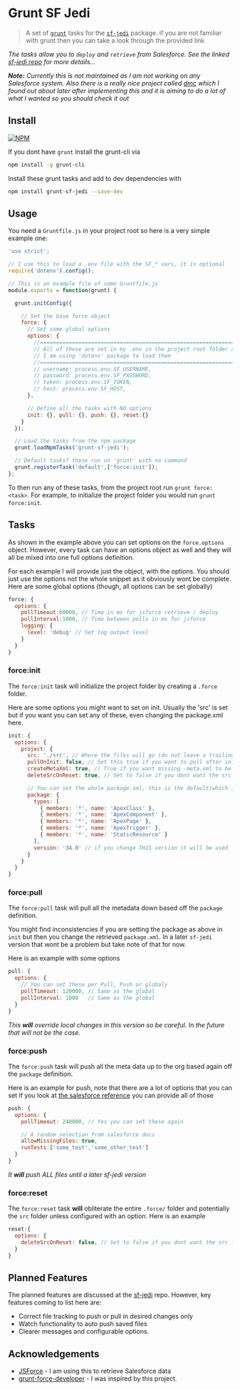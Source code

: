 # Grunt SF Jedi

>A set of [`grunt`][grunt] tasks for the [`sf-jedi`][sf-jedi] package.
if you are not familiar with grunt then you can take a look
through the provided link

_The tasks allow you to `deploy` and `retrieve` from Salesforce. See the linked [sf-jedi repo][sf-jedi] for more details..._

_**Note:** Currently this is not maintained as I am not working on any Salesforce system. Also there is a really nice project called [dmc][dmc] which I found out about later after implementing this and it is aiming to do a lot of what I wanted so you should check it out_

## Install

[![NPM](https://nodei.co/npm/grunt-sf-jedi.png?downloads=true)](https://nodei.co/npm/grunt-sf-jedi/)

If you dont have `grunt` install the grunt-cli via

```sh
npm install -g grunt-cli
```

Install these grunt tasks and add to dev dependencies  with

```sh
npm install grunt-sf-jedi --save-dev
```

## Usage  

You need a `Gruntfile.js` in your project root so here is
a very simple example one:

```javascript
'use strict';

// I use this to load a .env file with the SF_* vars, it is optional
require('dotenv').config();

// This is an example file of some Gruntfile.js
module.exports = function(grunt) {

  grunt.initConfig({

    // Set the base force object
    force: {
      // Set some global options
      options: {
        //=============================================================
        // All of these are set in my .env in the project root folder and
        // I am using 'dotenv' package to load them
        //=============================================================
        // username: process.env.SF_USERNAME,
        // password: process.env.SF_PASSWORD,
        // token: process.env.SF_TOKEN,
        // host: process.env.SF_HOST,
      },

      // Define all the tasks with NO options
      init: {}, pull: {}, push: {}, reset:{}
    }
  });

  // Load the tasks from the npm package
  grunt.loadNpmTasks('grunt-sf-jedi');

  // Default tasks? these run on 'grunt' with no command
  grunt.registerTask('default',['force:init']);
};
```

To then run any of these tasks, from the project root run `grunt force:<task>`.
For example, to initialize the project folder you would run `grunt force:init`.

## Tasks

As shown in the example above you can set options on the `force.options` object. However, every task can have an options object as well and they will all be mixed into one full options definition.

For each example I will provide just the object, with the options. You should just use the options not the whole snippet as it obviously wont be complete. Here are some global options (though, all options can be set globally)

```javascript
force: {
  options: {
    pollTimeout:60000, // Time in ms for jsforce retrieve / deploy
    pollInterval:1000, // Time between polls in ms for jsforce
    logging: {
      level: 'debug' // Set log output level
    }
  }
}
```

### force:init

The `force:init` task will initialize the project folder by creating a `.force` folder.

Here are some options you might want to set on init. Usually the 'src' is set but if you want you can set any of these, even changing the package.xml here.

```javascript
init: {
  options: {
    project: {
      src: './src', // Where the files will go (do not leave a trailing /)
      pullOnInit: false, // Set this true if you want to pull after initialising
      createMetaXml: true, // True if you want missing -meta.xml to be created
      deleteSrcOnReset: true, // Set to false if you dont want the src folder to be reset

      // You can set the whole package.xml, this is the default(which is set for you)
      package: {
        types: [
          { members: '*', name: 'ApexClass' },
          { members: '*', name: 'ApexComponent' },
          { members: '*', name: 'ApexPage' },
          { members: '*', name: 'ApexTrigger' },
          { members: '*', name: 'StaticResource' }
        ],
        version: '34.0' // if you change THIS version it will be used
      }
    }
  }
}
```

### force:pull

The `force:pull` task will pull all the metadata down based off the `package` definition.

You might find inconsistencies if you are setting the package as above in `init` but then you change the retrieved `package.xml`. In a later `sf-jedi` version that wont be a problem but take note of that for now.

Here is an example with some options

```javascript
pull: {
  options: {
    // You can set these per Pull, Push or globaly
    pollTimeout: 120000, // Same as the global
    pollInterval: 1000   // Same as the global
  }
}
```

_This **will** override local changes in this version so be careful.
In the future that will not be the case._

### force:push

The `force:push` task will push all the meta data up to the org based again off the `package` definition.

Here is an example for push, note that there are a lot of options that you can set if you look at [the salesforce reference][sf-deploy] you can provide all of those

```javascript
push: {
  options: {
    pollTimeout: 240000, // Yes you can set these again

    // A random selection from salesforce docs
    allowMissingFiles: true,
    runTests:['some_test','some_other_test']
  }
}
```

_It **will** push ALL files until a later sf-jedi version_

### force:reset

The `force:reset` task **will** obliterate the entire `.force/` folder and potentially the `src` folder unless configured with an option. Here is an example

```javascript
reset:{
  options: {
    deleteSrcOnReset: false, // Set to false if you dont want the src folder to be reset
  }
}
```

## Planned Features

The planned features are discussed at the [sf-jedi][sf-jedi] repo.
However, key features coming to list here are:

- Correct file tracking to push or pull in desired changes only
- Watch functionality to auto push saved files
- Clearer messages and configurable options.

## Acknowledgements

- [JSForce][jsforce] - I am using this to retrieve Salesforce data
- [grunt-force-developer][gfd] - I was inspired by this project.

[jsforce]:https://jsforce.github.io/
[grunt-sf-jedi]:https://github.com/lessonteacher/grunt-sf-jedi
[grunt]:http://gruntjs.com/
[sf-jedi]:https://github.com/lessonteacher/sf-jedi
[gfd]:https://github.com/jkentjnr/grunt-force-developer
[sf-deploy]:https://developer.salesforce.com/docs/atlas.en-us.api_meta.meta/api_meta/meta_deploy.htm#deploy_options
[dmc]:https://github.com/kevinohara80/dmc
